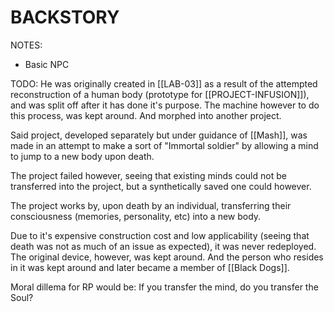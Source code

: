 # BACKSTORY
NOTES:
- Basic NPC

TODO:
He was originally created in [[LAB-03]] as a result of the attempted reconstruction of a human body (prototype for [[PROJECT-INFUSION]]), and was split off after it has done it's purpose. The machine however to do this process, was kept around. And morphed into another project.

Said project, developed separately but under guidance of [[Mash]], was made in an attempt to make a sort of "Immortal soldier" by allowing a mind to jump to a new body upon death.

The project failed however, seeing that existing minds could not be transferred into the project, but a synthetically saved one could however.

The project works by, upon death by an individual, transferring their consciousness (memories, personality, etc) into a new body.

Due to it's expensive construction cost and low applicability (seeing that death was not as much of an issue as expected), it was never redeployed. The original device, however, was kept around. And the person who resides in it was kept around and later became a member of [[Black Dogs]].

Moral dillema for RP would be: If you transfer the mind, do you transfer the Soul?
